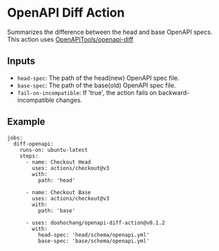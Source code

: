 # OpenAPI Diff Action
Summarizes the difference between the head and base OpenAPI specs.
This action uses [OpenAPITools/openapi-diff](https://github.com/OpenAPITools/openapi-diff)

## Inputs
* `head-spec`: The path of the head(new) OpenAPI spec file.
* `base-spec`: The path of the base(old) OpenAPI spec file.
* `fail-on-incompatible`: If 'true', the action fails on backward-incompatible changes.

## Example
```
jobs:
  diff-openapi:
    runs-on: ubuntu-latest
    steps:
      - name: Checkout Head
        uses: actions/checkout@v3
        with:
          path: 'head'

      - name: Checkout Base
        uses: actions/checkout@v3
        with:
          path: 'base'

      - uses: doohochang/openapi-diff-action@v0.1.2
        with:
          head-spec: 'head/schema/openapi.yml'
          base-spec: 'base/schema/openapi.yml'
```
